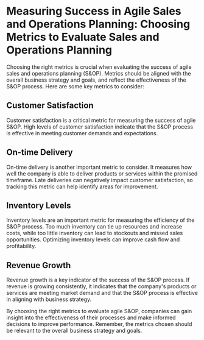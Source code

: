 Measuring Success in Agile Sales and Operations Planning: Choosing Metrics to Evaluate Sales and Operations Planning
====================================================================================================================

Choosing the right metrics is crucial when evaluating the success of agile sales and operations planning (S\&OP). Metrics should be aligned with the overall business strategy and goals, and reflect the effectiveness of the S\&OP process. Here are some key metrics to consider:

Customer Satisfaction
---------------------

Customer satisfaction is a critical metric for measuring the success of agile S\&OP. High levels of customer satisfaction indicate that the S\&OP process is effective in meeting customer demands and expectations.

On-time Delivery
----------------

On-time delivery is another important metric to consider. It measures how well the company is able to deliver products or services within the promised timeframe. Late deliveries can negatively impact customer satisfaction, so tracking this metric can help identify areas for improvement.

Inventory Levels
----------------

Inventory levels are an important metric for measuring the efficiency of the S\&OP process. Too much inventory can tie up resources and increase costs, while too little inventory can lead to stockouts and missed sales opportunities. Optimizing inventory levels can improve cash flow and profitability.

Revenue Growth
--------------

Revenue growth is a key indicator of the success of the S\&OP process. If revenue is growing consistently, it indicates that the company's products or services are meeting market demand and that the S\&OP process is effective in aligning with business strategy.

By choosing the right metrics to evaluate agile S\&OP, companies can gain insight into the effectiveness of their processes and make informed decisions to improve performance. Remember, the metrics chosen should be relevant to the overall business strategy and goals.
